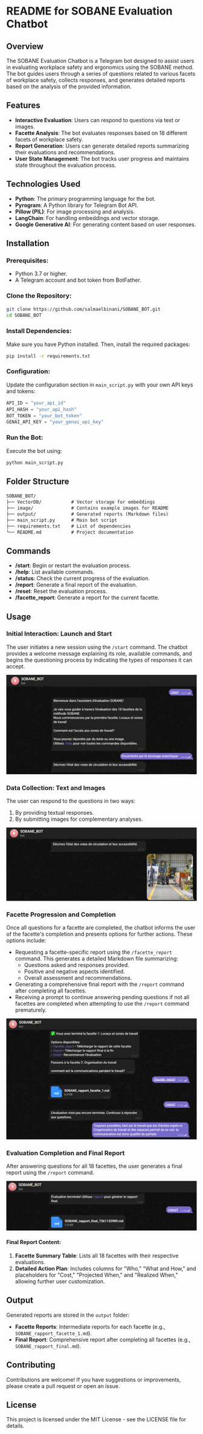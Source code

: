 # README for SOBANE Evaluation Chatbot

## Overview
The SOBANE Evaluation Chatbot is a Telegram bot designed to assist users in evaluating workplace safety and ergonomics using the SOBANE method. The bot guides users through a series of questions related to various facets of workplace safety, collects responses, and generates detailed reports based on the analysis of the provided information.

## Features
- **Interactive Evaluation**: Users can respond to questions via text or images.
- **Facette Analysis**: The bot evaluates responses based on 18 different facets of workplace safety.
- **Report Generation**: Users can generate detailed reports summarizing their evaluations and recommendations.
- **User State Management**: The bot tracks user progress and maintains state throughout the evaluation process.

## Technologies Used
- **Python**: The primary programming language for the bot.
- **Pyrogram**: A Python library for Telegram Bot API.
- **Pillow (PIL)**: For image processing and analysis.
- **LangChain**: For handling embeddings and vector storage.
- **Google Generative AI**: For generating content based on user responses.

## Installation
### Prerequisites:
- Python 3.7 or higher.
- A Telegram account and bot token from BotFather.

### Clone the Repository:
```bash
git clone https://github.com/salmaelbinani/SOBANE_BOT.git
cd SOBANE_BOT
```

### Install Dependencies:
Make sure you have Python installed. Then, install the required packages:
```bash
pip install -r requirements.txt
```

### Configuration:
Update the configuration section in `main_script.py` with your own API keys and tokens:
```python
API_ID = "your_api_id"
API_HASH = "your_api_hash"
BOT_TOKEN = "your_bot_token"
GENAI_API_KEY = "your_genai_api_key"
```

### Run the Bot:
Execute the bot using:
```bash
python main_script.py
```

## Folder Structure
```
SOBANE_BOT/
├── VectorDB/           # Vector storage for embeddings
├── image/              # Contains example images for README
├── output/             # Generated reports (Markdown files)
├── main_script.py      # Main bot script
├── requirements.txt    # List of dependencies
└── README.md           # Project documentation
```

## Commands
- **/start**: Begin or restart the evaluation process.
- **/help**: List available commands.
- **/status**: Check the current progress of the evaluation.
- **/report**: Generate a final report of the evaluation.
- **/reset**: Reset the evaluation process.
- **/facette_report**: Generate a report for the current facette.

## Usage
### Initial Interaction: Launch and Start
The user initiates a new session using the `/start` command. The chatbot provides a welcome message explaining its role, available commands, and begins the questioning process by indicating the types of responses it can accept.

![Welcome Message](image/1.png)

### Data Collection: Text and Images
The user can respond to the questions in two ways:
1. By providing textual responses.
2. By submitting images for complementary analyses.

![User Response via Image](image/2.png)

### Facette Progression and Completion
Once all questions for a facette are completed, the chatbot informs the user of the facette's completion and presents options for further actions. These options include:
- Requesting a facette-specific report using the `/facette_report` command. This generates a detailed Markdown file summarizing:
  - Questions asked and responses provided.
  - Positive and negative aspects identified.
  - Overall assessment and recommendations.
- Generating a comprehensive final report with the `/report` command after completing all facettes.
- Receiving a prompt to continue answering pending questions if not all facettes are completed when attempting to use the `/report` command prematurely.

![Facette Completion](image/3.png)

### Evaluation Completion and Final Report
After answering questions for all 18 facettes, the user generates a final report using the `/report` command.

![Final Report Generation](image/6.png)

#### Final Report Content:
1. **Facette Summary Table**: Lists all 18 facettes with their respective evaluations.
2. **Detailed Action Plan**: Includes columns for "Who," "What and How," and placeholders for "Cost," "Projected When," and "Realized When," allowing further user customization.

## Output
Generated reports are stored in the `output` folder:
- **Facette Reports**: Intermediate reports for each facette (e.g., `SOBANE_rapport_facette_1.md`).
- **Final Report**: Comprehensive report after completing all facettes (e.g., `SOBANE_rapport_final.md`).

## Contributing
Contributions are welcome! If you have suggestions or improvements, please create a pull request or open an issue.

## License
This project is licensed under the MIT License - see the LICENSE file for details.

